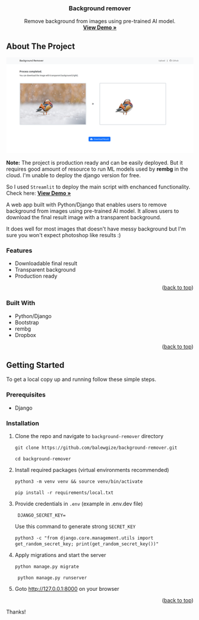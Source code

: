 <a name="readme-top"></a>

<div align="center">
  <h3 align="center">Background remover</h3>

  <p align="center">
    Remove background from images using pre-trained AI model.
    <br />
    <a href="#" target="_blank"><strong>View Demo »</strong></a>
    <br />
  </p>
</div>

<!-- ABOUT THE PROJECT -->
## About The Project

[![Screenshot](static/images/screenshot.png?raw=true "Tomar")](#)

**Note:** The project is production ready and can be easily deployed. But it requires good amount of resource to run ML models used by **rembg** in the cloud. I'm unable to deploy the django version for free.

So I used ```Streamlit``` to deploy the main script with enchanced functionality. Check here: <a href="https://balewgize-bg-remover.streamlit.app" target="_blank"><strong>View Demo »</strong></a>

A web app built with Python/Django that enables users to remove background from images using pre-trained AI model. It allows users to download the final result image with a transparent background. 

It does well for most images that doesn't have messy background but I'm sure you won't expect photoshop like results :) 

### Features
- Downloadable final result
- Transparent background
- Production ready

<p align="right">(<a href="#readme-top">back to top</a>)</p>

### Built With
- Python/Django
- Bootstrap
- rembg
- Dropbox

<p align="right">(<a href="#readme-top">back to top</a>)</p>


<!-- GETTING STARTED -->
## Getting Started

To get a local copy up and running follow these simple steps.

### Prerequisites

* Django

### Installation

1. Clone the repo and navigate to ```background-remover``` directory 
   ```
   git clone https://github.com/balewgize/background-remover.git
   ```
   ```
   cd background-remover
   ```
2. Install required packages (virtual environments recommended)
   ```
   python3 -m venv venv && source venv/bin/activate
   ```
   ```
   pip install -r requirements/local.txt
   ```
3. Provide credentials in ```.env```  (example in .env.dev file)
   ```
    DJANGO_SECRET_KEY=
   ```
   Use this command to generate strong ```SECRET_KEY```
   ```
   python3 -c "from django.core.management.utils import get_random_secret_key; print(get_random_secret_key())"
   ```
4. Apply migrations and start the server
   ```
   python manage.py migrate
   ```
   ```
    python manage.py runserver
    ``` 
5. Goto http://127.0.0.1:8000 on your browser

<p align="right">(<a href="#readme-top">back to top</a>)</p>

Thanks!
